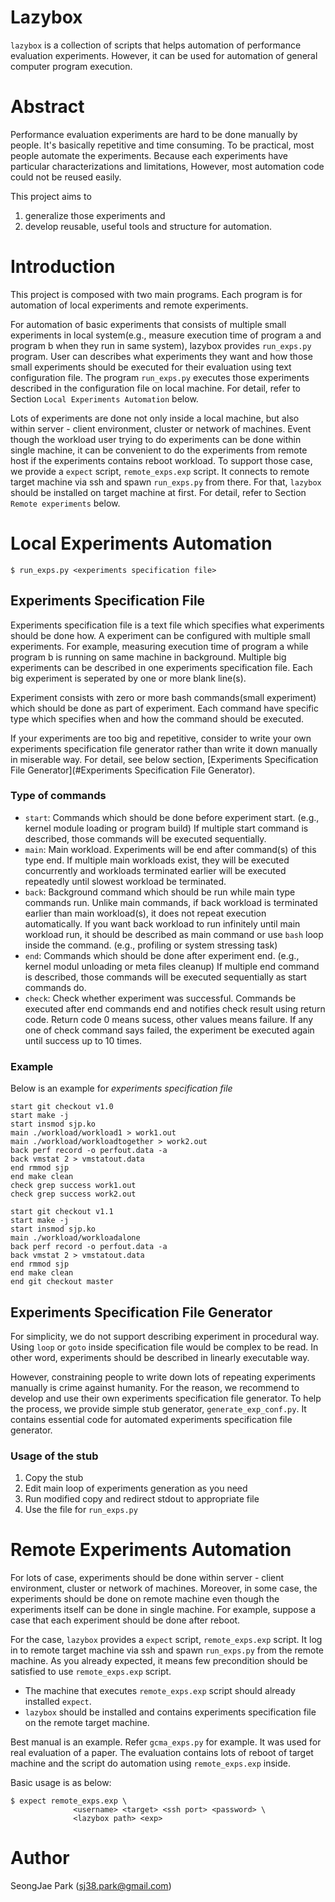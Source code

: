 Lazybox
=======

`lazybox` is a collection of scripts that helps automation of performance
evaluation experiments. However, it can be used for automation of general
computer program execution.


Abstract
========

Performance evaluation experiments are hard to be done manually by people. It's
basically repetitive and time consuming. To be practical, most people automate
the experiments. Because each experiments have particular characterizations and
limitations, However, most automation code could not be reused easily.

This project aims to

1. generalize those experiments and
2. develop reusable, useful tools and structure for automation.


Introduction
============

This project is composed with two main programs. Each program is for automation
of local experiments and remote experiments.

For automation of basic experiments that consists of multiple small experiments
in local system(e.g., measure execution time of program a and program b when
they run in same system), lazybox provides `run_exps.py` program.
User can describes what experiments they want and how those small experiments
should be executed for their evaluation using text configuration file.
The program `run_exps.py` executes those experiments described in
the configuration file on local machine.
For detail, refer to Section `Local Experiments Automation` below.

Lots of experiments are done not only inside a local machine, but also within
server - client environment, cluster or network of machines.
Event though the workload user trying to do experiments can be done within
single machine, it can be convenient to do the experiments from remote host if
the experiments contains reboot workload.
To support those case, we provide a `expect` script, `remote_exps.exp` script.
It connects to remote target machine via ssh and spawn `run_exps.py` from
there.
For that, `lazybox` should be installed on target machine at first. For detail,
refer to Section `Remote experiments` below.


Local Experiments Automation
============================

`$ run_exps.py <experiments specification file>`


Experiments Specification File
------------------------------

Experiments specification file is a text file which specifies what experiments
should be done how.
A experiment can be configured with multiple small experiments. For example,
measuring execution time of program a while program b is running on same
machine in background.
Multiple big experiments can be described in one experiments specification
file.
Each big experiment is seperated by one or more blank line(s).

Experiment consists with zero or more bash commands(small experiment) which
should be done as part of experiment.
Each command have specific type which specifies when and how the command should
be executed.

If your experiments are too big and repetitive, consider to write your own
experiments specification file generator rather than write it down manually in
miserable way. For detail, see below section, [Experiments Specification File
Generator](#Experiments Specification File Generator).


### Type of commands

 * `start`: Commands which should be done before experiment start.
   (e.g., kernel module loading or program build)
   If multiple start command is described, those commands will be executed
   sequentially.
 * `main`: Main workload. Experiments will be end after command(s) of this type
   end. If multiple main workloads exist, they will be executed concurrently
   and workloads terminated earlier will be executed repeatedly until slowest
   workload be terminated.
 * `back`: Background command which should be run while main type commands run.
   Unlike main commands, if back workload is terminated earlier than main
   workload(s), it does not repeat execution automatically. If you want back
   workload to run infinitely until main workload run, it should be described as
   main command or use `bash` loop inside the command.
   (e.g., profiling or system stressing task)
 * `end`: Commands which should be done after experiment end.
   (e.g., kernel modul unloading or meta files cleanup)
   If multiple end command is described, those commands will be executed
   sequentially as start commands do.
 * `check`: Check whether experiment was successful. Commands be executed after
   end commands end and notifies check result using return code. Return code 0
   means sucess, other values means failure. If any one of check command says
   failed, the experiment be executed again until success up to 10 times.


### Example

Below is an example for *experiments specification file*
```
start git checkout v1.0
start make -j
start insmod sjp.ko
main ./workload/workload1 > work1.out
main ./workload/workloadtogether > work2.out
back perf record -o perfout.data -a
back vmstat 2 > vmstatout.data
end rmmod sjp
end make clean
check grep success work1.out
check grep success work2.out

start git checkout v1.1
start make -j
start insmod sjp.ko
main ./workload/workloadalone
back perf record -o perfout.data -a
back vmstat 2 > vmstatout.data
end rmmod sjp
end make clean
end git checkout master
```


Experiments Specification File Generator
----------------------------------------

For simplicity, we do not support describing experiment in procedural way.
Using `loop` or `goto` inside specification file would be complex to be read.
In other word, experiments should be described in linearly executable way.

However, constraining people to write down lots of repeating experiments
manually is crime against humanity.
For the reason, we recommend to develop and use their own experiments
specification file generator.
To help the process, we provide simple stub generator, `generate_exp_conf.py`.
It contains essential code for automated experiments specification file
generator.


### Usage of the stub

1. Copy the stub
2. Edit main loop of experiments generation as you need
3. Run modified copy and redirect stdout to appropriate file
4. Use the file for `run_exps.py`


Remote Experiments Automation
=============================

For lots of case, experiments should be done within server - client
environment, cluster or network of machines.
Moreover, in some case, the experiments should be done on remote machine even
though the experiments itself can be done in single machine.
For example, suppose a case that each experiment should be done after reboot.

For the case, `lazybox` provides a `expect` script, `remote_exps.exp` script.
It log in to remote target machine via ssh and spawn `run_exps.py` from the
remote machine.
As you already expected, it means few precondition should be satisfied to use
`remote_exps.exp` script.
- The machine that executes `remote_exps.exp` script should already
  installed `expect`.
- `lazybox` should be installed and contains experiments specification file on
  the remote target machine.

Best manual is an example.
Refer `gcma_exps.py` for example.
It was used for real evaluation of a paper.
The evaluation contains lots of reboot of target machine and the script do
automation using `remote_exps.exp` inside.

Basic usage is as below:
```
$ expect remote_exps.exp \
              <username> <target> <ssh port> <password> \
              <lazybox path> <exp>
```


Author
======

SeongJae Park (sj38.park@gmail.com)
